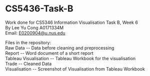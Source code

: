 # CS5436-Task-B
Work done for CS5346 Information Visualisation Task B, Week 6  
By Lee Yu Cong A0171334M  
Email: E0200904@u.nus.edu  

Files in the repository:  
Raw Data -- Data before cleaning and preprocessing  
Report -- Word document of a short report  
Tableau Visualisation -- Tableau Workbook for the visualisation  
Trade -- Cleaned Data  
Visualisation -- Screenshot of Visualisation from Tableau Workbook  